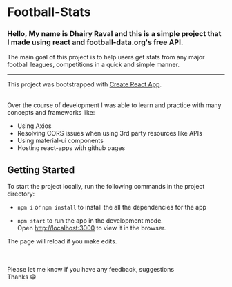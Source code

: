 # Football-Stats

### Hello, My name is Dhairy Raval and this is a simple project that I made using react and football-data.org's free API.

The main goal of this project is to help users get stats from any major football leagues, competitions in a quick and simple manner. 

---

This project was bootstrapped with [Create React App](https://github.com/facebook/create-react-app). 
<br><br>

Over the course of development I was able to learn and practice with many concepts and frameworks like: 
 - Using Axios
 - Resolving CORS issues when using 3rd party resources like APIs
 - Using material-ui components
 - Hosting react-apps with github pages



## Getting Started

To start the project locally, run the following commands in the project directory:

 - `npm i` or `npm install` to install the all the dependencies for the app
 
 - `npm start` to run the app in the development mode.\
Open [http://localhost:3000](http://localhost:3000) to view it in the browser.


The page will reload if you make edits.\
<br><br>

Please let me know if you have any feedback, suggestions \
Thanks 😁
